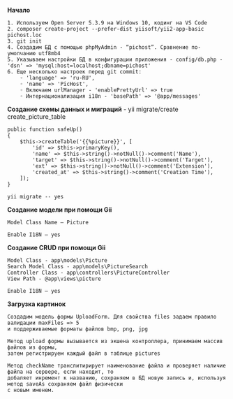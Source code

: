 <b>Начало</b>

    1. Используем Open Server 5.3.9 на Windows 10, кодинг на VS Code
    2. composer create-project --prefer-dist yiisoft/yii2-app-basic pichost.loc
    3. git init
    4. Создадим БД с помощью phpMyAdmin - “pichost”. Сравнение по-умолчанию utf8mb4
    5. Указываем настройки БД в конфигурации приложения - config/db.php - 'dsn' => 'mysql:host=localhost;dbname=pichost'
    6. Еще несколько настроек перед git commit:
        ◦ 'language' => 'ru-RU',
        ◦ 'name' => 'PicHost',
        ◦ Включаем urlManager - 'enablePrettyUrl' => true
        ◦ Интернационализация i18n - 'basePath' => '@app/messages'

<b>Создание схемы данных и миграций</b> - yii migrate/create create_picture_table

    public function safeUp()
    {
        $this->createTable('{{%picture}}', [
            'id' => $this->primaryKey(),
            'name' => $this->string()->notNull()->comment('Name'),
            'target' => $this->string()->notNull()->comment('Target'),
            'ext' => $this->string()->notNull()->comment('Extension'),
            'created_at' => $this->string()->comment('Creation Time'),
        ]);
    }

    yii migrate -- yes

<b>Создание модели при помощи Gii</b>

    Model Class Name — Picture

    Enable I18N — yes

<b>Создание CRUD при помощи Gii</b>

    Model Class - app\models\Picture
    Search Model Class - app\models\PictureSearch
    Controller Class - app\controllers\PictureController
    View Path - @app\views\picture

    Enable I18N — yes

<b>Загрузка картинок</b>

    Создадим модель формы UploadForm. Для свойства files задаем правило валидации maxFiles => 5
    и поддерживаемые форматы файлов bmp, png, jpg

    Метод upload формы вызывается из экшена контроллера, принимаем массив файлов из формы,
    затем регистрируем каждый файл в таблице pictures

    Метод checkName транслитирирует наименование файла и проверяет наличие файла на сервере, если находит, то
    добаляет инремент к названию, сохраняем в БД новую запись и, используя метод saveAs сохраняем файл физически
    с новым именем.

<b></b>
